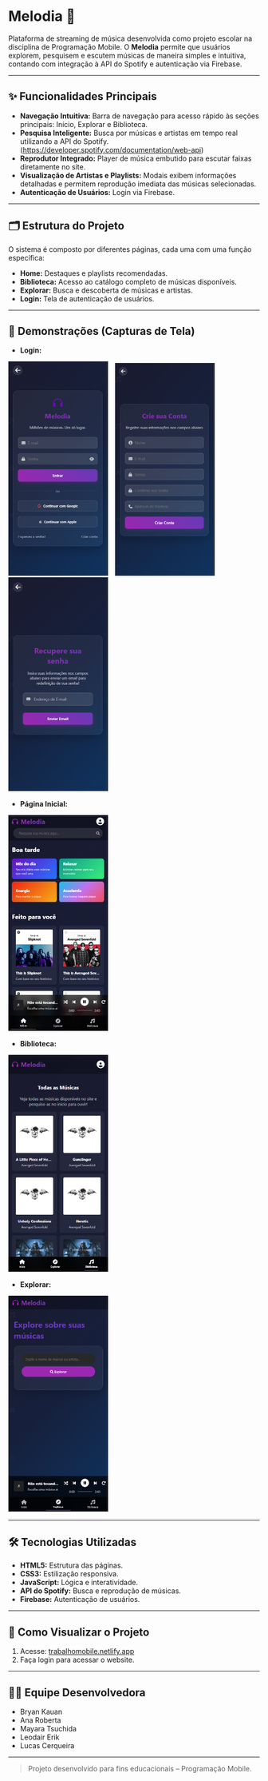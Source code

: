 # Melodia 🎵

Plataforma de streaming de música desenvolvida como projeto escolar na disciplina de Programação Mobile. O **Melodia** permite que usuários explorem, pesquisem e escutem músicas de maneira simples e intuitiva, contando com integração à API do Spotify e autenticação via Firebase.

---

## ✨ Funcionalidades Principais

- **Navegação Intuitiva:** Barra de navegação para acesso rápido às seções principais: Início, Explorar e Biblioteca.
- **Pesquisa Inteligente:** Busca por músicas e artistas em tempo real utilizando a API do Spotify. (https://developer.spotify.com/documentation/web-api)
- **Reprodutor Integrado:** Player de música embutido para escutar faixas diretamente no site.
- **Visualização de Artistas e Playlists:** Modais exibem informações detalhadas e permitem reprodução imediata das músicas selecionadas.
- **Autenticação de Usuários:** Login via Firebase.

---

## 🗂️ Estrutura do Projeto

O sistema é composto por diferentes páginas, cada uma com uma função específica:

- **Home:** Destaques e playlists recomendadas.
- **Biblioteca:** Acesso ao catálogo completo de músicas disponíveis.
- **Explorar:** Busca e descoberta de músicas e artistas.
- **Login:** Tela de autenticação de usuários.

---

## 📸 Demonstrações (Capturas de Tela)

- **Login:**  
<p>
  <img src="prints/login.png" alt="Login" width="200" style="margin-right: 10px;">
  <img src="prints/login2.png" alt="Login" width="200" style="margin-right: 10px;">
  <img src="prints/login3.png" alt="Login" width="200">
</p>


- **Página Inicial:**  
<img src="prints/home.png" alt="Página Inicial" width="200">

- **Biblioteca:**  
<img src="prints/biblioteca.png" alt="Biblioteca" width="200">

- **Explorar:**  
<img src="prints/explorar1.png" alt="Explorar" width="200">

---

## 🛠️ Tecnologias Utilizadas

- **HTML5:** Estrutura das páginas.
- **CSS3:** Estilização responsiva.
- **JavaScript:** Lógica e interatividade.
- **API do Spotify:** Busca e reprodução de músicas.
- **Firebase:** Autenticação de usuários.

---

## 🚀 Como Visualizar o Projeto

1. Acesse: [trabalhomobile.netlify.app](http://trabalhomobile.netlify.app/)  
2. Faça login para acessar o website.

---

## 👨‍💻 Equipe Desenvolvedora

- Bryan Kauan
- Ana Roberta
- Mayara Tsuchida
- Leodair Erik
- Lucas Cerqueira

---

> Projeto desenvolvido para fins educacionais – Programação Mobile.








